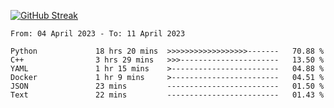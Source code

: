 [![GitHub Streak](https://streak-stats.demolab.com?user=renren-017&theme=sea&hide_border=true&background=DD272700)](https://git.io/streak-stats)

<!--START_SECTION:waka-->

```text
From: 04 April 2023 - To: 11 April 2023

Python             18 hrs 20 mins  >>>>>>>>>>>>>>>>>>-------   70.88 %
C++                3 hrs 29 mins   >>>----------------------   13.50 %
YAML               1 hr 15 mins    >------------------------   04.88 %
Docker             1 hr 9 mins     >------------------------   04.51 %
JSON               23 mins         -------------------------   01.50 %
Text               22 mins         -------------------------   01.43 %
```

<!--END_SECTION:waka-->
